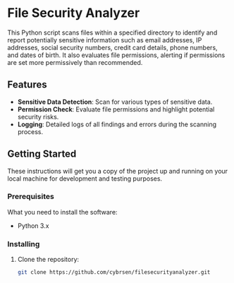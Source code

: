 # File Security Analyzer

This Python script scans files within a specified directory to identify and report potentially sensitive information such as email addresses, IP addresses, social security numbers, credit card details, phone numbers, and dates of birth. It also evaluates file permissions, alerting if permissions are set more permissively than recommended.

## Features

- **Sensitive Data Detection**: Scan for various types of sensitive data.
- **Permission Check**: Evaluate file permissions and highlight potential security risks.
- **Logging**: Detailed logs of all findings and errors during the scanning process.

## Getting Started

These instructions will get you a copy of the project up and running on your local machine for development and testing purposes.

### Prerequisites

What you need to install the software:

- Python 3.x

### Installing

1. Clone the repository:
   ```bash
   git clone https://github.com/cybrsen/filesecurityanalyzer.git
